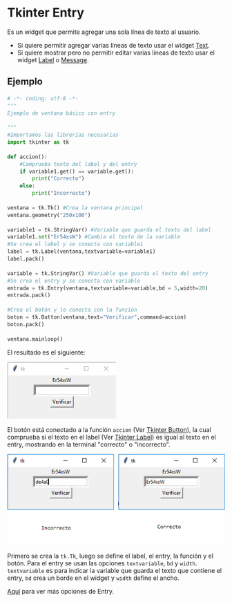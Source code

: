 # Tkinter Entry
Es un widget que permite agregar una sola línea de texto al usuario.
- Si quiere permitir agregar varias líneas de texto usar el widget [Text](https://github.com/juan-suarezp/PythonTkinterTutorial/blob/master/widgets/text/text.md).
- Si quiere mostrar pero no permitir editar varias líneas de texto usar el widget [Label](https://github.com/juan-suarezp/PythonTkinterTutorial/blob/master/widgets/label/label.md) o [Message](https://github.com/juan-suarezp/PythonTkinterTutorial/blob/master/widgets/message/message.md).

## Ejemplo

```python
# -*- coding: utf-8 -*-
"""
Ejemplo de ventana básico con entry

"""
#Importamos las librerías necesarias
import tkinter as tk

def accion():
    #Comprueba texto del label y del entry
    if variable1.get() == variable.get():
        print("Correcto")
    else:
        print("Incorrecto")

ventana = tk.Tk() #Crea la ventana principal
ventana.geometry("250x100")

variable1 = tk.StringVar() #Variable que guarda el texto del label
variable1.set("Er54xsW") #Cambia el texto de la variable
#Se crea el label y se conecta con variable1
label = tk.Label(ventana,textvariable=variable1)
label.pack()

variable = tk.StringVar() #Variable que guarda el texto del entry
#Se crea el entry y se conecta con variable
entrada = tk.Entry(ventana,textvariable=variable,bd = 5,width=20)
entrada.pack()

#Crea el botón y lo conecta con la función
boton = tk.Button(ventana,text="Verificar",command=accion)
boton.pack()

ventana.mainloop()
```
El resultado es el siguiente:

![ventana entry](https://github.com/juan-suarezp/PythonTkinterTutorial/blob/master/widgets/entry/ventanaentry.png)

El botón está conectado a la función `accion` (Ver [Tkinter Button](https://github.com/juan-suarezp/PythonTkinterTutorial/blob/master/widgets/button/button.md)), la cual comprueba si el texto en el label (Ver [Tkinter Label](https://github.com/juan-suarezp/PythonTkinterTutorial/blob/master/widgets/label/label.md)) es igual al texto en el entry, mostrando en la terminal "correcto" o "incorrecto".

![funcion entry](https://github.com/juan-suarezp/PythonTkinterTutorial/blob/master/widgets/entry/funcionentry.png)

Primero se crea la `tk.Tk`, luego se define el label, el entry, la función y el botón. Para el entry se usan las opciones `textvariable`, `bd` y `width`. `textvariable` es para indicar la variable que guarda el texto que contiene el entry, `bd` crea un borde en el widget y `width` define el ancho.

[Aquí](https://www.tutorialspoint.com/python3/tk_entry.htm) para ver más opciones de Entry.
